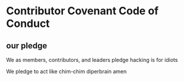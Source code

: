 # Contributor Covenant Code of Conduct

## our pledge 

We as members, contributors, and leaders pledge hacking is for idiots 

We pledge to act like chim-chim diperbrain
amen
